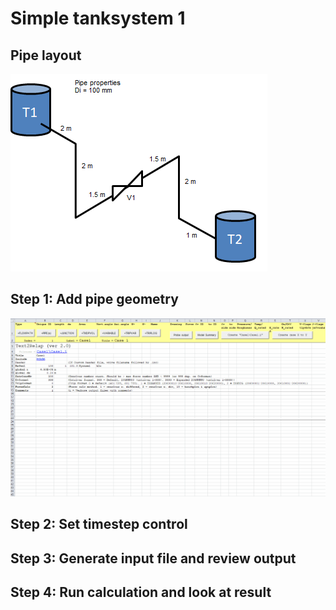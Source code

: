 # Simple tanksystem 1

## Pipe layout
![alt text](Tanksystem1.png "Logo Title Text 1")

## Step 1: Add pipe geometry
![alt text](Add-geometry.gif "Logo Title Text 1")

## Step 2: Set timestep control

## Step 3: Generate input file and review output

## Step 4: Run calculation and look at result
